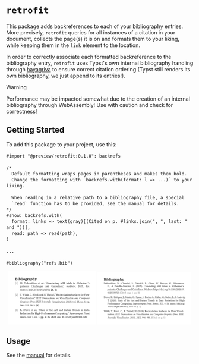 # `retrofit`

This package adds backreferences to each of your bibliography entries. More precisely, `retrofit` queries for all instances of a citation in your document, collects the page(s) it is on and formats them to your liking, while keeping them in the `link` element to the location.

In order to correctly associate each formatted backreference to the bibliography entry, `retrofit` uses Typst's own internal bibliography handling through [hayagriva](https://github.com/typst/hayagriva) to ensure correct citation ordering (Typst still renders its own bibliography, we just append to its entries!).

> [!WARNING]
> Performance may be impacted somewhat due to the creation of an internal bibliography through WebAssembly! Use with caution and check for correctness!

## Getting Started

To add this package to your project, use this:

```typ
#import "@preview/retrofit:0.1.0": backrefs

/*
  Default formatting wraps pages in parentheses and makes them bold.
  Change the formatting with `backrefs.with(format: l => ...)` to your liking.

  When reading in a relative path to a bibliography file, a special
  `read` function has to be provided, see the manual for details.
*/
#show: backrefs.with(
  format: links => text(gray)[(Cited on p. #links.join(", ", last: " and "))],
  read: path => read(path),
)

...

#bibliography("refs.bib")
```

<p align="center">
  <picture>
    <source media="(prefers-color-scheme: dark)" srcset="./images/ieee-dark.svg">
    <img src="./images/ieee-light.svg" width="47%">
  </picture>
  <picture>
    <source media="(prefers-color-scheme: dark)" srcset="./images/apa-dark.svg">
    <img src="./images/apa-light.svg" width="50%">
  </picture>
</p>

## Usage

See the [manual](docs/docs.pdf) for details.

